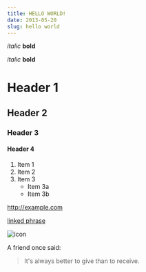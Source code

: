```yaml
---
title: HELLO WORLD!
date: 2013-05-20
slug: hello world
---
```


*italic*   **bold**

_italic_   __bold__

Header 1
=========================

Header 2
-------------------------

### Header 3

#### Header 4
1. Item 1
2. Item 2
3. Item 3
   * Item 3a
   * Item 3b

http://example.com

[linked phrase](http://example.com)

![icon](http://yufree.github.io/blogcn/figure/fish.jpg)

A friend once said:

> It's always better to give 
> than to receive.


